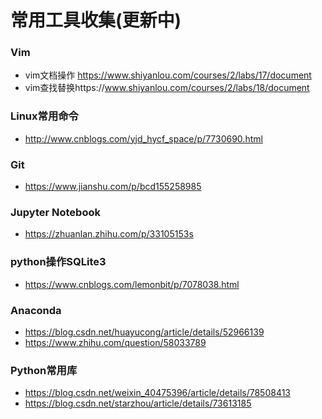 # 常用工具收集(更新中)

### Vim

- vim文档操作 https://www.shiyanlou.com/courses/2/labs/17/document
- vim查找替换https://www.shiyanlou.com/courses/2/labs/18/document

### Linux常用命令

- http://www.cnblogs.com/yjd_hycf_space/p/7730690.html

### Git

- https://www.jianshu.com/p/bcd155258985

### Jupyter Notebook

- https://zhuanlan.zhihu.com/p/33105153s

### python操作SQLite3

- <https://www.cnblogs.com/lemonbit/p/7078038.html>

### Anaconda

- https://blog.csdn.net/huayucong/article/details/52966139
- https://www.zhihu.com/question/58033789

### Python常用库

- https://blog.csdn.net/weixin_40475396/article/details/78508413
- https://blog.csdn.net/starzhou/article/details/73613185

